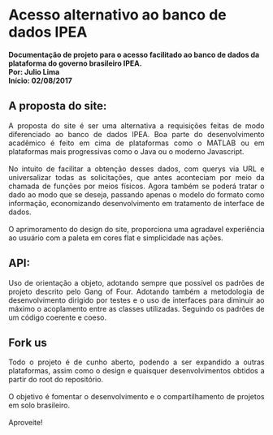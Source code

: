# Acesso alternativo ao banco de dados IPEA
 <b>Documentação de projeto para o acesso facilitado ao banco de dados da plataforma do governo brasileiro IPEA.<br>
 Por: Julio Lima<br>
 Início: 02/08/2017</b>
 
 <h2>A proposta do site:</h2>
 
 <p align="justify" >A proposta do site é ser uma alternativa a requisições feitas de modo diferenciado ao banco de dados IPEA. Boa parte do desenvolvimento acadêmico é feito em cima de plataformas como o MATLAB ou em plataformas mais progressivas como o Java ou o moderno Javascript.
 <br><br>No intuito de facilitar a obtenção desses dados, com querys via URL e universalizar todas as solicitações, que antes aconteciam por meio da chamada de funções por meios físicos. Agora também se poderá tratar o dado ao modo que se deseja, passando apenas o modelo do formato como informação, economizando desenvolvimento em tratamento de interface de dados.
 <br><br>O aprimoramento do design do site, proporciona uma agradavel experiência ao usuário com a paleta em cores flat e simplicidade nas ações.</p>

 <h2>API:</h2>
 
 <p align="justify" >Uso de orientação a objeto, adotando sempre que possível os padrões de projeto descrito pelo Gang of Four. Adotando também a metodologia de desenvolvimento dirigido por testes e o uso de interfaces para diminuir ao máximo o acoplamento  entre as classes utilizadas. Seguindo os padrões de um código coerente e coeso.</p>
 
 <h2>Fork us</h2>
 
 <p align="justify" >Todo o projeto é de cunho aberto, podendo a ser expandido a outras plataformas, assim como o design e quaisquer desenvolvimentos obtidos a partir do root do repositório.
 <br><br>O objetivo é fomentar o desenvolvimento e o compartilhamento de projetos em solo brasileiro.
 <br><br>Aproveite!</p>